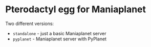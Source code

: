 # Pterodactyl egg for Maniaplanet
Two different versions:
- `standalone` - just a basic Maniaplanet server
- `pyplanet` - Maniaplanet server with PyPlanet
